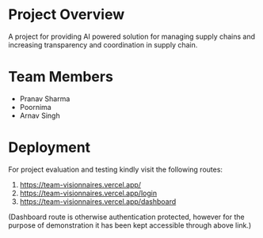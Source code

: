 # Project Overview
A project for providing AI powered solution for managing supply chains and increasing transparency and coordination in supply chain.
# Team Members
- Pranav Sharma
- Poornima
- Arnav Singh
# Deployment
For project evaluation and testing kindly visit the following routes:
1. https://team-visionnaires.vercel.app/
2. https://team-visionnaires.vercel.app/login
3. https://team-visionnaires.vercel.app/dashboard

(Dashboard route is otherwise authentication protected, however for the purpose of demonstration it has been kept accessible through above link.)
